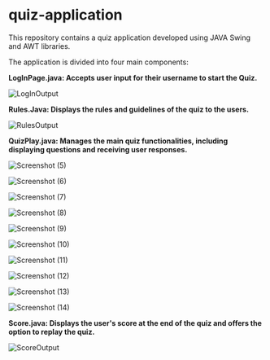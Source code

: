# quiz-application
This repository contains a quiz application developed using JAVA Swing and AWT libraries.

The application is divided into four main components:

<strong>LogInPage.java: Accepts user input for their username to start the Quiz.</strong>

![LogInOutput](https://github.com/Payel-Saha-IT/quiz-application/assets/139645674/a530c49d-ce16-45d4-a317-685d4acb314b)

<strong>Rules.Java: Displays the rules and guidelines of the quiz to the users.</strong>

![RulesOutput](https://github.com/Payel-Saha-IT/quiz-application/assets/139645674/cc949ad4-f03b-4e5b-bb38-3189da8471f7)

<strong>QuizPlay.java: Manages the main quiz functionalities, including displaying questions and receiving user responses.</strong>

![Screenshot (5)](https://github.com/Payel-Saha-IT/quiz-application/assets/139645674/a75247b7-faa2-4f64-b0f4-a88feeda9542)

![Screenshot (6)](https://github.com/Payel-Saha-IT/quiz-application/assets/139645674/d274ce30-295a-48f4-8702-da498db95d8e)

![Screenshot (7)](https://github.com/Payel-Saha-IT/quiz-application/assets/139645674/20473421-db7a-4a95-93ae-3d142dbb70e6)

![Screenshot (8)](https://github.com/Payel-Saha-IT/quiz-application/assets/139645674/cce6adfc-606e-41f2-835b-0f7ea1efe045)

![Screenshot (9)](https://github.com/Payel-Saha-IT/quiz-application/assets/139645674/521361c9-8965-4e65-847e-24541ab957c8)

![Screenshot (10)](https://github.com/Payel-Saha-IT/quiz-application/assets/139645674/be471afc-5805-415a-87e4-919ba4ead42b)

![Screenshot (11)](https://github.com/Payel-Saha-IT/quiz-application/assets/139645674/58a3ac64-fcc4-4475-a335-995ceaf9440b)

![Screenshot (12)](https://github.com/Payel-Saha-IT/quiz-application/assets/139645674/c3c27126-4070-476e-995e-612e2544a6f3)

![Screenshot (13)](https://github.com/Payel-Saha-IT/quiz-application/assets/139645674/417ac6a0-70da-4728-922e-e701d952a2b4)

![Screenshot (14)](https://github.com/Payel-Saha-IT/quiz-application/assets/139645674/56c1f90a-71c3-4e5d-b97a-bb071ee3360b)

<strong>Score.java: Displays the user's score at the end of the quiz and offers the option to replay the quiz.</strong>

![ScoreOutput](https://github.com/Payel-Saha-IT/quiz-application/assets/139645674/7b764489-2620-41f9-a45a-ca8fefa61347)

